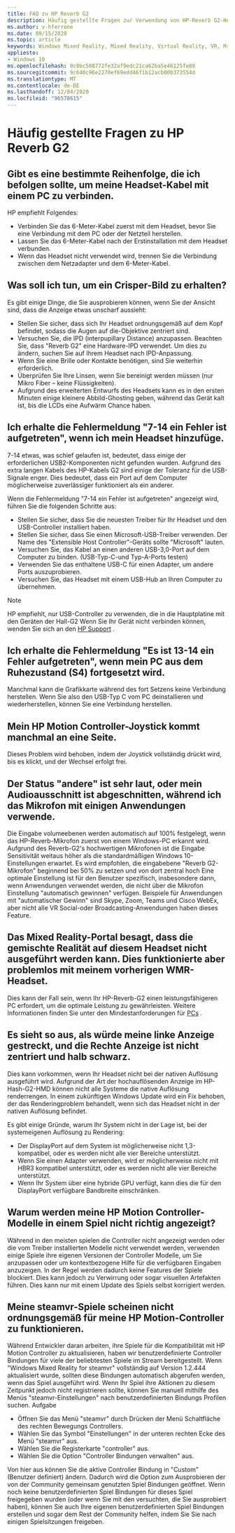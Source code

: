 ```yaml
---
title: FAQ zu HP Reverb G2
description: Häufig gestellte Fragen zur Verwendung von HP-Reverb G2-Headset
ms.author: v-hferrone
ms.date: 09/15/2020
ms.topic: article
keywords: Windows Mixed Reality, Mixed Reality, Virtual Reality, VR, Mr, Problembehandlung, Fehler, Hilfe, Support, Leistung
appliesto:
- Windows 10
ms.openlocfilehash: 0c0bc508772fe32af9edc21ca62ba5e46125fe88
ms.sourcegitcommit: 9c640c96e2270ef69edd46f1b12acb00b373554d
ms.translationtype: MT
ms.contentlocale: de-DE
ms.lasthandoff: 12/04/2020
ms.locfileid: "96578615"
---
```

# <a name="hp-reverb-g2-frequently-asked-questions"></a>Häufig gestellte Fragen zu HP Reverb G2

## <a name="is-there-a-specific-order-i-should-follow-to-connect-my-headset-cables-to-a-pc"></a>Gibt es eine bestimmte Reihenfolge, die ich befolgen sollte, um meine Headset-Kabel mit einem PC zu verbinden.

HP empfiehlt Folgendes:

- Verbinden Sie das 6-Meter-Kabel zuerst mit dem Headset, bevor Sie eine Verbindung mit dem PC oder der Netzteil herstellen.
- Lassen Sie das 6-Meter-Kabel nach der Erstinstallation mit dem Headset verbunden.
- Wenn das Headset nicht verwendet wird, trennen Sie die Verbindung zwischen dem Netzadapter und dem 6-Meter-Kabel.

## <a name="what-should-i-do-to-get-a-crisper-image"></a>Was soll ich tun, um ein Crisper-Bild zu erhalten?

Es gibt einige Dinge, die Sie ausprobieren können, wenn Sie der Ansicht sind, dass die Anzeige etwas unscharf aussieht:

- Stellen Sie sicher, dass sich Ihr Headset ordnungsgemäß auf dem Kopf befindet, sodass die Augen auf die-Objektive zentriert sind.
- Versuchen Sie, die IPD (interpupillary Distance) anzupassen. Beachten Sie, dass "Reverb G2" eine Hardware-IPD verwendet. Um dies zu ändern, suchen Sie auf Ihrem Headset nach IPD-Anpassung.
- Wenn Sie eine Brille oder Kontakte benötigen, sind Sie weiterhin erforderlich.
- Überprüfen Sie Ihre Linsen, wenn Sie bereinigt werden müssen (nur Mikro Fiber – keine Flüssigkeiten).
- Aufgrund des erweiterten Entwurfs des Headsets kann es in den ersten Minuten einige kleinere Abbild-Ghosting geben, während das Gerät kalt ist, bis die LCDs eine Aufwärm Chance haben.

## <a name="i-am-getting-a-7-14-something-went-wrong-error-when-i-plug-in-my-headset"></a>Ich erhalte die Fehlermeldung "7-14 ein Fehler ist aufgetreten", wenn ich mein Headset hinzufüge.

7-14 etwas, was schief gelaufen ist, bedeutet, dass einige der erforderlichen USB2-Komponenten nicht gefunden wurden.  Aufgrund des extra langen Kabels des HP-Kabels G2 sind einige der Toleranz für die USB-Signale enger.  Dies bedeutet, dass ein Port auf dem Computer möglicherweise zuverlässiger funktioniert als ein anderer.

Wenn die Fehlermeldung "7-14 ein Fehler ist aufgetreten" angezeigt wird, führen Sie die folgenden Schritte aus:

- Stellen Sie sicher, dass Sie die neuesten Treiber für Ihr Headset und den USB-Controller installiert haben.
- Stellen Sie sicher, dass Sie einen Microsoft-USB-Treiber verwenden. Der Name des "Extensible Host Controller"-Geräts sollte "Microsoft" lauten.
- Versuchen Sie, das Kabel an einen anderen USB-3,0-Port auf dem Computer zu binden. (USB-Typ-C-und Typ-A-Ports testen)
- Verwenden Sie das enthaltene USB-C für einen Adapter, um andere Ports auszuprobieren.
- Versuchen Sie, das Headset mit einem USB-Hub an Ihren Computer zu übernehmen.

> [!NOTE]
> HP empfiehlt, nur USB-Controller zu verwenden, die in die Hauptplatine mit den Geräten der Hall-G2
> Wenn Sie Ihr Gerät nicht verbinden können, wenden Sie sich an den [HP Support](https://support.hp.com/us-en) .

## <a name="i-am-getting-a-13-14-something-went-wrong-error-when-my-pc-resumes-from-hibernate-s4"></a>Ich erhalte die Fehlermeldung "Es ist 13-14 ein Fehler aufgetreten", wenn mein PC aus dem Ruhezustand (S4) fortgesetzt wird.

Manchmal kann die Grafikkarte während des fort Setzens keine Verbindung herstellen. Wenn Sie also den USB-Typ C vom PC deinstallieren und wiederherstellen, können Sie eine Verbindung herstellen.

## <a name="my-hp-motion-controller-joystick-will-sometimes-stick-to-one-side"></a>Mein HP Motion Controller-Joystick kommt manchmal an eine Seite.

Dieses Problem wird behoben, indem der Joystick vollständig drückt wird, bis es klickt, und der Wechsel erfolgt frei.

## <a name="others-state-i-am-very-loud-or-that-my-audio-is-clipping-while-i-am-using-the-microphone-with-some-applications"></a>Der Status "andere" ist sehr laut, oder mein Audioausschnitt ist abgeschnitten, während ich das Mikrofon mit einigen Anwendungen verwende.

Die Eingabe volumeebenen werden automatisch auf 100% festgelegt, wenn das HP-Reverb-Mikrofon zuerst von einem Windows-PC erkannt wird. Aufgrund des Reverb-G2's hochwertigen Mikrofonen ist die Eingabe Sensitivität weitaus höher als die standardmäßigen Windows 10-Einstellungen erwartet. Es wird empfohlen, die eingabebene "Reverb G2-Mikrofon" beginnend bei 50% zu setzen und von dort zentral hoch Eine optimale Einstellung ist für den Benutzer spezifisch, insbesondere dann, wenn Anwendungen verwendet werden, die nicht über die Mikrofon Einstellung "automatisch gewinnen" verfügen. Beispiele für Anwendungen mit "automatischer Gewinn" sind Skype, Zoom, Teams und Cisco WebEx, aber nicht alle VR Social-oder Broadcasting-Anwendungen haben dieses Feature.

## <a name="the-mixed-reality-portal-says-cant-run-mixed-reality-on-this-headset-but-this-worked-fine-with-my-previous-wmr-headset"></a>Das Mixed Reality-Portal besagt, dass die gemischte Realität auf diesem Headset nicht ausgeführt werden kann. Dies funktionierte aber problemlos mit meinem vorherigen WMR-Headset.

Dies kann der Fall sein, wenn Ihr HP-Reverb-G2 einen leistungsfähigeren PC erfordert, um die optimale Leistung zu gewährleisten. Weitere Informationen finden Sie unter den Mindestanforderungen für [PCs](windows-mixed-reality-minimum-pc-hardware-compatibility-guidelines.md) .

## <a name="it-looks-like-my-left-display-is-stretched-and-the-right-display-is-off-centered-and-half-black"></a>Es sieht so aus, als würde meine linke Anzeige gestreckt, und die Rechte Anzeige ist nicht zentriert und halb schwarz.

Dies kann vorkommen, wenn Ihr Headset nicht bei der nativen Auflösung ausgeführt wird. Aufgrund der Art der hochauflösenden Anzeige im HP-Hash-G2-HMD können nicht alle Systeme die native Auflösung renderrengen. In einem zukünftigen Windows Update wird ein Fix behoben, der das Renderingproblem behandelt, wenn sich das Headset nicht in der nativen Auflösung befindet.

Es gibt einige Gründe, warum Ihr System nicht in der Lage ist, bei der systemeigenen Auflösung zu Rendering:

- Der DisplayPort auf dem System ist möglicherweise nicht 1,3-kompatibel, oder es werden nicht alle vier Bereiche unterstützt.
- Wenn Sie einen Adapter verwenden, wird er möglicherweise nicht mit HBR3 kompatibel unterstützt, oder es werden nicht alle vier Bereiche unterstützt.
- Wenn Ihr System über eine hybride GPU verfügt, kann dies die für den DisplayPort verfügbare Bandbreite einschränken.

## <a name="why-are-my-hp-motion-controller-models-not-showing-up-correctly-in-a-game"></a>Warum werden meine HP Motion Controller-Modelle in einem Spiel nicht richtig angezeigt?

Während in den meisten spielen die Controller nicht angezeigt werden oder die vom Treiber installierten Modelle nicht verwendet werden, verwenden einige Spiele ihre eigenen Versionen der Controller Modelle, um Sie anzupassen oder um kontextbezogene Hilfe für die verfügbaren Eingaben anzuzeigen. In der Regel werden dadurch keine Features der Spiele blockiert. Dies kann jedoch zu Verwirrung oder sogar visuellen Artefakten führen. Dies kann nur mit einem Update des Spiels selbst korrigiert werden.

## <a name="my-steamvr-games-dont-appear-to-work-correctly-with-my-hp-motion-controllers"></a>Meine steamvr-Spiele scheinen nicht ordnungsgemäß für meine HP Motion-Controller zu funktionieren.

Während Entwickler daran arbeiten, ihre Spiele für die Kompatibilität mit HP Motion Controller zu aktualisieren, haben wir benutzerdefinierte Controller Bindungen für viele der beliebtesten Spiele im Stream bereitgestellt. Wenn "Windows Mixed Reality for steamvr" vollständig auf Version 1.2.444 aktualisiert wurde, sollten diese Bindungen automatisch abgerufen werden, wenn das Spiel ausgeführt wird. Wenn Ihr Spiel ihre Aktionen zu diesem Zeitpunkt jedoch nicht registrieren sollte, können Sie manuell mithilfe des Menüs "steamvr-Einstellungen" nach benutzerdefinierten Bindungs Profilen suchen.
Aufgabe

- Öffnen Sie das Menü "steamvr" durch Drücken der Menü Schaltfläche des rechten Bewegungs Controllers.
- Wählen Sie das Symbol "Einstellungen" in der unteren rechten Ecke des Menü "steamvr" aus.
- Wählen Sie die Registerkarte "controller" aus.
- Wählen Sie die Option "Controller Bindungen verwalten" aus.

Von hier aus können Sie die aktive Controller Bindung in "Custom" (Benutzer definiert) ändern. Dadurch wird die Option zum Ausprobieren der von der Community gemeinsam genutzten Spiel Bindungen geöffnet.
Wenn noch keine benutzerdefinierten Spiel Bindungen für dieses Spiel freigegeben wurden (oder wenn Sie mit den versuchten, die Sie ausprobiert haben), können Sie auch Ihre eigenen benutzerdefinierten Spiel Bindungen erstellen und sogar dem Rest der Community helfen, indem Sie Sie nach einigen Spielsitzungen freigeben.